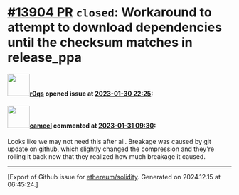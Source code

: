 # [\#13904 PR](https://github.com/ethereum/solidity/pull/13904) `closed`: Workaround to attempt to download dependencies until the checksum matches in release_ppa

#### <img src="https://avatars.githubusercontent.com/u/457348?u=e02c93e6d98c1154952140a8d5af50d9d5ca59c9&v=4" width="50">[r0qs](https://github.com/r0qs) opened issue at [2023-01-30 22:25](https://github.com/ethereum/solidity/pull/13904):



#### <img src="https://avatars.githubusercontent.com/u/137030?v=4" width="50">[cameel](https://github.com/cameel) commented at [2023-01-31 09:30](https://github.com/ethereum/solidity/pull/13904#issuecomment-1410034429):

Looks like we may not need this after all. Breakage was caused by git update on github, which slightly changed the compression and they're rolling it back now that they realized how much breakage it caused.


-------------------------------------------------------------------------------



[Export of Github issue for [ethereum/solidity](https://github.com/ethereum/solidity). Generated on 2024.12.15 at 06:45:24.]
